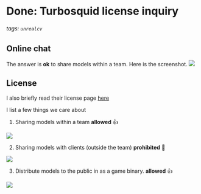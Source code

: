 # Done: Turbosquid license inquiry
###### tags: `unrealcv`

## Online chat
The answer is **ok** to share models within a team. Here is the screenshot.
![](https://i.imgur.com/wRDG1jF.png)

## License
I also briefly read their license page [here](http://blog.turbosquid.com/using-turbosquid-products/)

I list a few things we care about

1. Sharing models within a team
**allowed** :+1: 

![](https://i.imgur.com/BJYgPSD.png)

2. Sharing models with clients (outside the team) 
**prohibited** :no_entry_sign: 

![](https://i.imgur.com/khxUw2c.png)

3. Distribute models to the public in as a game binary.
**allowed** :+1: 

![](https://i.imgur.com/Uh27SWa.png)

